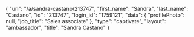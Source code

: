 {
    "url": "\/a\/sandra-castano\/213747",
    "first_name": "Sandra",
    "last_name": "Castano",
    "id": "213747",
    "login_id": "1759121",
    "data": {
        "profilePhoto": null,
        "job_title": "Sales associate"
    },
    "type": "captivate",
    "layout": "ambassador",
    "title": "Sandra Castano"
}